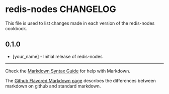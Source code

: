 redis-nodes CHANGELOG
=====================

This file is used to list changes made in each version of the redis-nodes cookbook.

0.1.0
-----
- [your_name] - Initial release of redis-nodes

- - -
Check the [Markdown Syntax Guide](http://daringfireball.net/projects/markdown/syntax) for help with Markdown.

The [Github Flavored Markdown page](http://github.github.com/github-flavored-markdown/) describes the differences between markdown on github and standard markdown.
